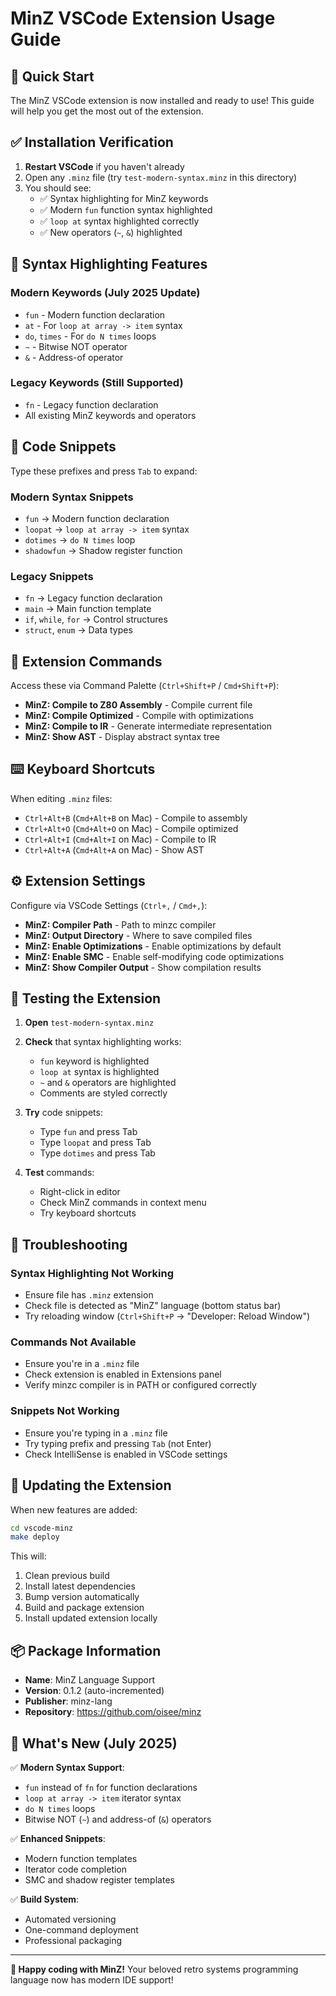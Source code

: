 # MinZ VSCode Extension Usage Guide

## 🚀 Quick Start

The MinZ VSCode extension is now installed and ready to use! This guide will help you get the most out of the extension.

## ✅ Installation Verification

1. **Restart VSCode** if you haven't already
2. Open any `.minz` file (try `test-modern-syntax.minz` in this directory)
3. You should see:
   - ✅ Syntax highlighting for MinZ keywords
   - ✅ Modern `fun` function syntax highlighted
   - ✅ `loop at` syntax highlighted correctly
   - ✅ New operators (`~`, `&`) highlighted

## 🎨 Syntax Highlighting Features

### Modern Keywords (July 2025 Update)
- `fun` - Modern function declaration
- `at` - For `loop at array -> item` syntax
- `do`, `times` - For `do N times` loops
- `~` - Bitwise NOT operator  
- `&` - Address-of operator

### Legacy Keywords (Still Supported)
- `fn` - Legacy function declaration
- All existing MinZ keywords and operators

## 📝 Code Snippets

Type these prefixes and press `Tab` to expand:

### Modern Syntax Snippets
- `fun` → Modern function declaration
- `loopat` → `loop at array -> item` syntax
- `dotimes` → `do N times` loop
- `shadowfun` → Shadow register function

### Legacy Snippets  
- `fn` → Legacy function declaration
- `main` → Main function template
- `if`, `while`, `for` → Control structures
- `struct`, `enum` → Data types

## 🔧 Extension Commands

Access these via Command Palette (`Ctrl+Shift+P` / `Cmd+Shift+P`):

- **MinZ: Compile to Z80 Assembly** - Compile current file
- **MinZ: Compile Optimized** - Compile with optimizations
- **MinZ: Compile to IR** - Generate intermediate representation
- **MinZ: Show AST** - Display abstract syntax tree

## ⌨️ Keyboard Shortcuts

When editing `.minz` files:

- `Ctrl+Alt+B` (`Cmd+Alt+B` on Mac) - Compile to assembly
- `Ctrl+Alt+O` (`Cmd+Alt+O` on Mac) - Compile optimized
- `Ctrl+Alt+I` (`Cmd+Alt+I` on Mac) - Compile to IR
- `Ctrl+Alt+A` (`Cmd+Alt+A` on Mac) - Show AST

## ⚙️ Extension Settings

Configure via VSCode Settings (`Ctrl+,` / `Cmd+,`):

- **MinZ: Compiler Path** - Path to minzc compiler
- **MinZ: Output Directory** - Where to save compiled files
- **MinZ: Enable Optimizations** - Enable optimizations by default
- **MinZ: Enable SMC** - Enable self-modifying code optimizations
- **MinZ: Show Compiler Output** - Show compilation results

## 🧪 Testing the Extension

1. **Open** `test-modern-syntax.minz`
2. **Check** that syntax highlighting works:
   - `fun` keyword is highlighted
   - `loop at` syntax is highlighted
   - `~` and `&` operators are highlighted
   - Comments are styled correctly

3. **Try** code snippets:
   - Type `fun` and press Tab
   - Type `loopat` and press Tab  
   - Type `dotimes` and press Tab

4. **Test** commands:
   - Right-click in editor
   - Check MinZ commands in context menu
   - Try keyboard shortcuts

## 🐛 Troubleshooting

### Syntax Highlighting Not Working
- Ensure file has `.minz` extension
- Check file is detected as "MinZ" language (bottom status bar)
- Try reloading window (`Ctrl+Shift+P` → "Developer: Reload Window")

### Commands Not Available  
- Ensure you're in a `.minz` file
- Check extension is enabled in Extensions panel
- Verify minzc compiler is in PATH or configured correctly

### Snippets Not Working
- Ensure you're typing in a `.minz` file
- Try typing prefix and pressing `Tab` (not Enter)
- Check IntelliSense is enabled in VSCode settings

## 🔄 Updating the Extension

When new features are added:

```bash
cd vscode-minz
make deploy
```

This will:
1. Clean previous build
2. Install latest dependencies  
3. Bump version automatically
4. Build and package extension
5. Install updated extension locally

## 📦 Package Information

- **Name**: MinZ Language Support
- **Version**: 0.1.2 (auto-incremented)
- **Publisher**: minz-lang
- **Repository**: https://github.com/oisee/minz

## 🎯 What's New (July 2025)

✅ **Modern Syntax Support**:
- `fun` instead of `fn` for function declarations
- `loop at array -> item` iterator syntax
- `do N times` loops
- Bitwise NOT (`~`) and address-of (`&`) operators

✅ **Enhanced Snippets**:
- Modern function templates
- Iterator code completion
- SMC and shadow register templates

✅ **Build System**:
- Automated versioning
- One-command deployment
- Professional packaging

---

**🎉 Happy coding with MinZ!** Your beloved retro systems programming language now has modern IDE support!